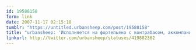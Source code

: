 ```yaml
---
id: 19588158
form: link
date: 2007-11-17 02:15:18
tumblr: "https://untitled.urbansheep.com/post/19588158"
title: "urbansheep: 'Исполняется на фортепьяно с контрабасом, аккомпанируют мп3-артефакты.'"
linkurl: http://twitter.com/urbansheep/statuses/419882362
---
```


